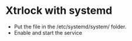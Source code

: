 # Xtrlock with systemd

- Put the file in the /etc/systemd/system/ folder.
- Enable and start the service
